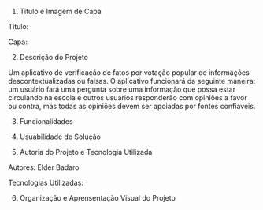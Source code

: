 1. Titulo e Imagem de Capa

Titulo:

Capa:

2. Descrição do Projeto

Um aplicativo de verificação de fatos por votação popular de informações descontextualizadas ou falsas. O aplicativo funcionará da seguinte maneira: 
um usuário fará uma pergunta sobre uma informação que possa estar circulando na escola e outros usuários responderão com opiniões a favor ou contra, 
mas todas as opiniões devem ser apoiadas por fontes confiáveis.

3. Funcionalidades

4. Usuabilidade de Solução

5. Autoria do Projeto e Tecnologia Utilizada

Autores: Elder Badaro

Tecnologias Utilizadas: 

6. Organização e Aprensentação Visual do Projeto
